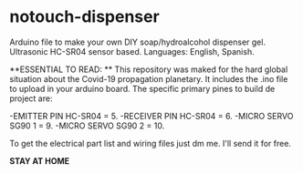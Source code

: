 # notouch-dispenser
Arduino file to make your own DIY soap/hydroalcohol dispenser gel. Ultrasonic HC-SR04 sensor based. 
Languages: English, Spanish.

**ESSENTIAL TO READ: **
This repository was maked for the hard global situation about the Covid-19 propagation planetary.
It includes the .ino file to upload in your arduino board.
The specific primary pines to build de project are:

-EMITTER PIN HC-SR04 = 5.
-RECEIVER PIN HC-SR04 = 6.
-MICRO SERVO SG90 1 = 9.
-MICRO SERVO SG90 2 = 10.

To get the electrical part list and wiring files
just dm me. I'll send it for free.

**STAY AT HOME**
